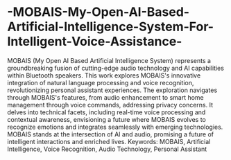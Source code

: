# -MOBAIS-My-Open-AI-Based-Artificial-Intelligence-System-For-Intelligent-Voice-Assistance-
 MOBAIS (My Open AI Based Artificial Intelligence System) 
represents a groundbreaking fusion of cutting-edge audio technology and AI capabilities within Bluetooth 
speakers. This work explores MOBAIS's innovative integration of natural language processing and voice 
recognition, revolutionizing personal assistant experiences. The exploration navigates through MOBAIS's 
features, from audio enhancement to smart home management through voice commands, addressing privacy 
concerns. It delves into technical facets, including real-time voice processing and contextual awareness, 
envisioning a future where MOBAIS evolves to recognize emotions and integrates seamlessly with emerging 
technologies. MOBAIS stands at the intersection of AI and audio, promising a future of intelligent interactions 
and enriched lives. 
Keywords: MOBAIS, Artificial Intelligence, Voice Recognition, Audio Technology, Personal Assistant
